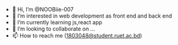 - 👋 Hi, I’m @NOOBiie-007
- 👀 I’m interested in web development as front end and back end
- 🌱 I’m currently learning js,react app
- 💞️ I’m looking to collaborate on ...
- 📫 How to reach me (1803048@student.ruet.ac.bd)

<!---
NOOBiie-007/NOOBiie-007 is a ✨ special ✨ repository because its `README.md` (this file) appears on your GitHub profile.
You can click the Preview link to take a look at your changes.
--->
